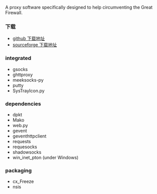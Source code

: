 A proxy software specifically designed to help circumventing the Great Firewall.

### 下载
* <a href="https://github.com/yinghuocho/download/blob/master/firefly-proxy-win-latest.zip?raw=true" target="_blank">github 下载地址</a>
* <a href="https://sourceforge.net/projects/fireflyproxy/files/latest/download" target="_blank">sourceforge 下载地址</a>

### integrated
* gsocks
* ghttproxy
* meeksocks-py
* putty
* SysTrayIcon.py
    
### dependencies
* dpkt
* Mako
* web.py
* gevent
* geventhttpclient
* requests
* requesocks
* shadowsocks
* win_inet_pton (under Windows)
    
### packaging
* cx_Freeze
* nsis
    
